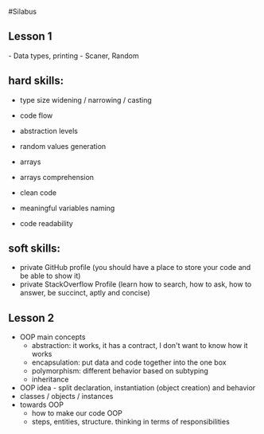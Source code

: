 #Silabus

<h2>Lesson 1</h2>
- Data types, printing
- Scaner, Random

hard skills:
------------
- type size widening / narrowing / casting
- code flow
- abstraction levels
- random values generation
- arrays
- arrays comprehension

- clean code
- meaningful variables naming
- code readability

soft skills:
------------
- private GitHub profile (you should have a place to store your code and be able to show it)
- private StackOverflow Profile (learn how to search, how to ask, how to answer, be succinct, aptly and concise)


## Lesson 2
- OOP main concepts
    - abstraction: it works, it has a contract, I don't want to know how it works
    - encapsulation: put data and code together into the one box
    - polymorphism: different behavior based on subtyping
    - inheritance
- OOP idea - split declaration, instantiation (object creation) and behavior
- classes / objects / instances
- towards OOP
    - how to make our code OOP
    - steps, entities, structure. thinking in terms of responsibilities